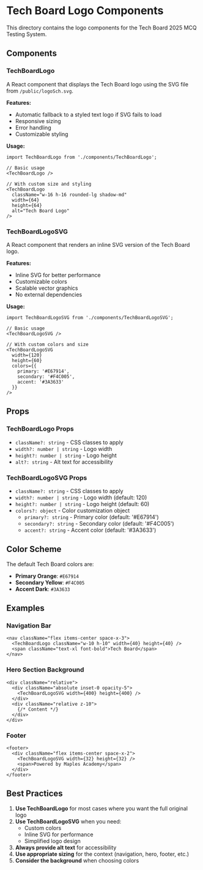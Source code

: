 # Tech Board Logo Components

This directory contains the logo components for the Tech Board 2025 MCQ Testing System.

## Components

### TechBoardLogo
A React component that displays the Tech Board logo using the SVG file from `/public/logoSch.svg`.

**Features:**
- Automatic fallback to a styled text logo if SVG fails to load
- Responsive sizing
- Error handling
- Customizable styling

**Usage:**
```tsx
import TechBoardLogo from './components/TechBoardLogo';

// Basic usage
<TechBoardLogo />

// With custom size and styling
<TechBoardLogo 
  className="w-16 h-16 rounded-lg shadow-md" 
  width={64} 
  height={64}
  alt="Tech Board Logo"
/>
```

### TechBoardLogoSVG
A React component that renders an inline SVG version of the Tech Board logo.

**Features:**
- Inline SVG for better performance
- Customizable colors
- Scalable vector graphics
- No external dependencies

**Usage:**
```tsx
import TechBoardLogoSVG from './components/TechBoardLogoSVG';

// Basic usage
<TechBoardLogoSVG />

// With custom colors and size
<TechBoardLogoSVG 
  width={120} 
  height={60}
  colors={{
    primary: '#E67914',
    secondary: '#F4C005',
    accent: '#3A3633'
  }}
/>
```

## Props

### TechBoardLogo Props
- `className?: string` - CSS classes to apply
- `width?: number | string` - Logo width
- `height?: number | string` - Logo height
- `alt?: string` - Alt text for accessibility

### TechBoardLogoSVG Props
- `className?: string` - CSS classes to apply
- `width?: number | string` - Logo width (default: 120)
- `height?: number | string` - Logo height (default: 60)
- `colors?: object` - Color customization object
  - `primary?: string` - Primary color (default: '#E67914')
  - `secondary?: string` - Secondary color (default: '#F4C005')
  - `accent?: string` - Accent color (default: '#3A3633')

## Color Scheme

The default Tech Board colors are:
- **Primary Orange**: `#E67914`
- **Secondary Yellow**: `#F4C005`
- **Accent Dark**: `#3A3633`

## Examples

### Navigation Bar
```tsx
<nav className="flex items-center space-x-3">
  <TechBoardLogo className="w-10 h-10" width={40} height={40} />
  <span className="text-xl font-bold">Tech Board</span>
</nav>
```

### Hero Section Background
```tsx
<div className="relative">
  <div className="absolute inset-0 opacity-5">
    <TechBoardLogoSVG width={400} height={400} />
  </div>
  <div className="relative z-10">
    {/* Content */}
  </div>
</div>
```

### Footer
```tsx
<footer>
  <div className="flex items-center space-x-2">
    <TechBoardLogoSVG width={32} height={32} />
    <span>Powered by Maples Academy</span>
  </div>
</footer>
```

## Best Practices

1. **Use TechBoardLogo** for most cases where you want the full original logo
2. **Use TechBoardLogoSVG** when you need:
   - Custom colors
   - Inline SVG for performance
   - Simplified logo design
3. **Always provide alt text** for accessibility
4. **Use appropriate sizing** for the context (navigation, hero, footer, etc.)
5. **Consider the background** when choosing colors